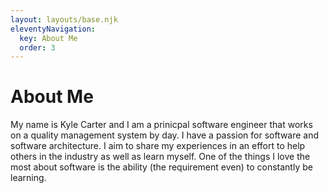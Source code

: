 ```yaml
---
layout: layouts/base.njk
eleventyNavigation:
  key: About Me
  order: 3
---
```

# About Me

My name is Kyle Carter and I am a prinicpal software engineer that works on a quality management system by day. I have a passion for software
and software architecture. I aim to share my experiences in an effort to help others in the industry as well as learn myself. One of the things
I love the most about software is the ability (the requirement even) to constantly be learning. 
